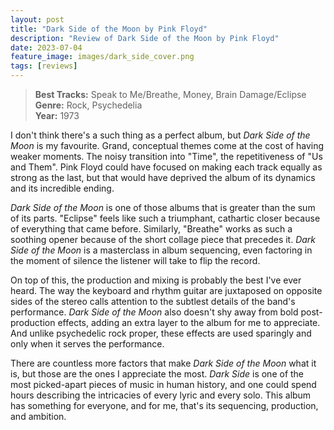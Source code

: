 ```yaml
---
layout: post
title: "Dark Side of the Moon by Pink Floyd"
description: "Review of Dark Side of the Moon by Pink Floyd"
date: 2023-07-04
feature_image: images/dark_side_cover.png
tags: [reviews]
---
```


>**Best Tracks:** Speak to Me/Breathe, Money, Brain Damage/Eclipse<br>
>**Genre:** Rock, Psychedelia<br>
>**Year:** 1973

I don't think there's a such thing as a perfect album, but *Dark Side of the Moon* is my favourite. Grand, conceptual themes come at the cost of having weaker moments. The noisy transition into "Time", the repetitiveness of "Us and Them". Pink Floyd could have focused on making each track equally as strong as the last, but that would have deprived the album of its dynamics and its incredible ending.

<!--more-->

*Dark Side of the Moon* is one of those albums that is greater than the sum of its parts. "Eclipse" feels like such a triumphant, cathartic closer because of everything that came before. Similarly, "Breathe" works as such a soothing opener because of the short collage piece that precedes it. *Dark Side of the Moon* is a masterclass in album sequencing, even factoring in the moment of silence the listener will take to flip the record.

On top of this, the production and mixing is probably the best I've ever heard. The way the keyboard and rhythm guitar are juxtaposed on opposite sides of the stereo calls attention to the subtlest details of the band's performance. *Dark Side of the Moon* also doesn't shy away from bold post-production effects, adding an extra layer to the album for me to appreciate. And unlike psychedelic rock proper, these effects are used sparingly and only when it serves the performance.

There are countless more factors that make *Dark Side of the Moon* what it is, but those are the ones I appreciate the most. *Dark Side* is one of the most picked-apart pieces of music in human history, and one could spend hours describing the intricacies of every lyric and every solo. This album has something for everyone, and for me, that's its sequencing, production, and ambition.